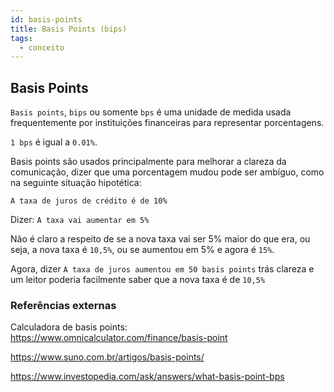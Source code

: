 ```yaml
---
id: basis-points
title: Basis Points (bips)
tags:
  - conceito
---
```


## Basis Points

`Basis points`, `bips` ou somente `bps` é uma unidade de medida usada frequentemente por instituições financeiras para representar porcentagens.

`1 bps` é igual a `0.01%`.

Basis points são usados principalmente para melhorar a clareza da comunicação, dizer que uma porcentagem mudou pode ser ambíguo, como na seguinte situação hipotética:

`A taxa de juros de crédito é de 10%`

Dizer: `A taxa vai aumentar em 5%`

Não é claro a respeito de se a nova taxa vai ser 5% maior do que era, ou seja, a nova taxa é `10,5%`, ou se aumentou em 5% e agora é `15%`.

Agora, dizer `A taxa de juros aumentou em 50 basis points` trás clareza e um leitor poderia facilmente saber que a nova taxa é de `10,5%`

### Referências externas

Calculadora de basis points: <https://www.omnicalculator.com/finance/basis-point>

<https://www.suno.com.br/artigos/basis-points/>

<https://www.investopedia.com/ask/answers/what-basis-point-bps>
